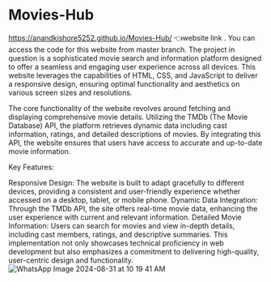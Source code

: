 # Movies-Hub
https://anandkishore5252.github.io/Movies-Hub/
👈website link .
You can access the code for this website from master branch.
The project in question is a sophisticated movie search and information platform designed to offer a seamless and engaging user experience across all devices. This website leverages the capabilities of HTML, CSS, and JavaScript to deliver a responsive design, ensuring optimal functionality and aesthetics on various screen sizes and resolutions.

The core functionality of the website revolves around fetching and displaying comprehensive movie details. Utilizing the TMDb (The Movie Database) API, the platform retrieves dynamic data including cast information, ratings, and detailed descriptions of movies. By integrating this API, the website ensures that users have access to accurate and up-to-date movie information.

Key Features:

Responsive Design: The website is built to adapt gracefully to different devices, providing a consistent and user-friendly experience whether accessed on a desktop, tablet, or mobile phone.
Dynamic Data Integration: Through the TMDb API, the site offers real-time movie data, enhancing the user experience with current and relevant information.
Detailed Movie Information: Users can search for movies and view in-depth details, including cast members, ratings, and descriptive summaries.
This implementation not only showcases technical proficiency in web development but also emphasizes a commitment to delivering high-quality, user-centric design and functionality.
![WhatsApp Image 2024-08-31 at 10 19 41 AM](https://github.com/user-attachments/assets/f78158a7-648f-4aeb-aa11-88b58bdcd753)

